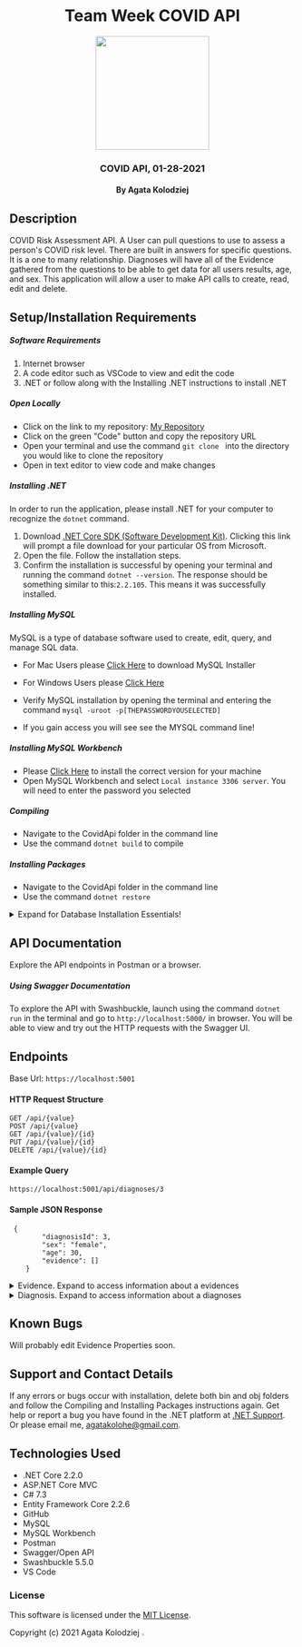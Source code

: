 <div align="center">

# Team Week COVID API

</div>

<div align="center">
<img src="https://github.com/agatakolohe.png" width="200px" height="auto" >
</div>
<h3 align="center">COVID API, 01-28-2021</h3>
<h4 align="center"> By Agata Kolodziej</h4>

## Description

COVID Risk Assessment API. A User can pull questions to use to assess a person's COVID risk level. There are built in answers for specific questions. It is a one to many relationship. Diagnoses will have all of the Evidence gathered from the questions to be able to get data for all users results, age, and sex. This application will allow a user to make API calls to create, read, edit and delete.

## Setup/Installation Requirements

##### Software Requirements

1. Internet browser
2. A code editor such as VSCode to view and edit the code
3. .NET or follow along with the Installing .NET instructions to install .NET

##### Open Locally

- Click on the link to my repository: [My Repository](https://github.com/cschweig2/BeMyGuest_TeamWeek.git)
- Click on the green "Code" button and copy the repository URL
- Open your terminal and use the command `git clone ` into the directory you would like to clone the repository
- Open in text editor to view code and make changes

##### Installing .NET

In order to run the application, please install .NET for your computer to recognize the `dotnet` command.

1. Download [.NET Core SDK (Software Development Kit)](https://dotnet.microsoft.com/download/thank-you/dotnet-sdk-2.2.106-macos-x64-installer). Clicking this link will prompt a file download for your particular OS from Microsoft.
2. Open the file. Follow the installation steps.
3. Confirm the installation is successful by opening your terminal and running the command `dotnet --version`. The response should be something similar to this:`2.2.105`. This means it was successfully installed.

##### Installing MySQL

MySQL is a type of database software used to create, edit, query, and manage SQL data.

- For Mac Users please [Click Here](https://dev.mysql.com/downloads/file/?id=484914) to download MySQL Installer
- For Windows Users please [Click Here](https://dev.mysql.com/downloads/file/?id=484919)

- Verify MySQL installation by opening the terminal and entering the command `mysql -uroot -p[THEPASSWORDYOUSELECTED]`
- If you gain access you will see see the MYSQL command line!

##### Installing MySQL Workbench

- Please [Click Here](https://dev.mysql.com/downloads/workbench/) to install the correct version for your machine
- Open MySQL Workbench and select `Local instance 3306 server`. You will need to enter the password you selected

##### Compiling

- Navigate to the CovidApi folder in the command line
- Use the command `dotnet build` to compile

##### Installing Packages

- Navigate to the CovidApi folder in the command line
- Use the command `dotnet restore`

<details>

  <summary>Expand for Database Installation Essentials!</summary>

### Database Connection

Create a connection string to connect the database to the web application

1. Create a file in the root directory called `appsettings.json`
2. Add the code below:

```
{
    "Logging": {
        "LogLevel": {
            "Default": "Warning"
        }
    },
    "AllowedHosts": "*",
    "ConnectionStrings": {
        "DefaultConnection": "Server=localhost;Port=3306;database=covid_api;uid=root;pwd=YourPassword;"
    }
}
```

- Put in your MySQL password in `pwd=YourPassword`. Change the server, port, and uid if necessary.

### Import Database Using Entity Framework Core

1. Navigate to CovidApi directory in terminal
2. Use the command `dotnet ef database update` to generate the database through Entity Framework Core

### Update Database Using Entity Framework Core

1. Write any new code you wish to add to the database. Use the command `dotnet build` to check for any compiling errors. If no errors, proceed to step 2.
2. To update the database with any changes made to the code, use the command `dotnet ef migrations add [MigrationsName]`
3. Use the command `dotnet ef database update` to update the database

### Update Database Using MySQL Workbench

1. Open MySQL Workbench
2. Click on Server > Data Import in the top navigation bar
3. Select `Import from Self-Contained File`
4. Select the `Default Target Schema` or create new schema
5. Select all Schema Objects you would like to import
6. Select `Dump Structure and Data`
7. Click `Start Import`

</details>

## API Documentation

Explore the API endpoints in Postman or a browser.

##### Using Swagger Documentation

To explore the API with Swashbuckle, launch using the command `dotnet run` in the terminal and go to `http://localhost:5000/` in browser. You will be able to view and try out the HTTP requests with the Swagger UI.

## Endpoints

Base Url: `https://localhost:5001`

#### HTTP Request Structure

```
GET /api/{value}
POST /api/{value}
GET /api/{value}/{id}
PUT /api/{value}/{id}
DELETE /api/{value}/{id}
```

#### Example Query

`https://localhost:5001/api/diagnoses/3`

#### Sample JSON Response

```
 {
        "diagnosisId": 3,
        "sex": "female",
        "age": 30,
        "evidence": []
    }
```

<details>

<summary>Evidence. Expand to access information about a evidences</summary>

#### HTTP Request

```
GET /api/evidences
GET api/evidences/
POST /api/evidences
GET /api/evidences/{id}
PUT /api/evidences/{id}
DELETE /api/evidences/{id}
```

#### Example Query

1. `http://localhost:5001/api/evidences`

#### Sample JSON Response

1.

```
[
    {
        "evidenceId": 1,
        "question": "What is your sex?",
        "sexAnswer": "false",
        "ageAnswer": 1,
        "fever": false,
        "cough": false,
        "sob": false,
        "yesNo": false,
        "explanation": "false",
        "diagnosisId": 1
    },
    {
        "evidenceId": 2,
        "question": "What is your age?",
        "sexAnswer": "false",
        "ageAnswer": 1,
        "fever": false,
        "cough": false,
        "sob": false,
        "yesNo": false,
        "explanation": "false",
        "diagnosisId": 1
    },
    {
        "evidenceId": 3,
        "question": "Do you have an underlying conditions that put you at a high risk? List all that apply.",
        "sexAnswer": "false",
        "ageAnswer": 1,
        "fever": false,
        "cough": false,
        "sob": false,
        "yesNo": false,
        "explanation": "false",
        "diagnosisId": 1
    },
    {
        "evidenceId": 4,
        "question": "Do you have any of the following symptoms?",
        "sexAnswer": "false",
        "ageAnswer": 1,
        "fever": false,
        "cough": false,
        "sob": false,
        "yesNo": false,
        "explanation": "false",
        "diagnosisId": 1
    },
    {
        "evidenceId": 5,
        "question": "Do you have any other symptoms? List all that apply",
        "sexAnswer": "false",
        "ageAnswer": 1,
        "fever": false,
        "cough": false,
        "sob": false,
        "yesNo": false,
        "explanation": "false",
        "diagnosisId": 1
    },
    {
        "evidenceId": 6,
        "question": "Have you recently lost the ability to smell or taste?",
        "sexAnswer": "false",
        "ageAnswer": 1,
        "fever": false,
        "cough": false,
        "sob": false,
        "yesNo": false,
        "explanation": "false",
        "diagnosisId": 1
    },
    {
        "evidenceId": 7,
        "question": "Please explain your current exposure level.",
        "sexAnswer": "false",
        "ageAnswer": 1,
        "fever": false,
        "cough": false,
        "sob": false,
        "yesNo": false,
        "explanation": "false",
        "diagnosisId": 1
    },
    {
        "evidenceId": 8,
        "question": "Have you recently traveled?",
        "sexAnswer": "false",
        "ageAnswer": 1,
        "fever": false,
        "cough": false,
        "sob": false,
        "yesNo": false,
        "explanation": "false",
        "diagnosisId": 1
    }
]
```

</details>

<details>

<summary>Diagnosis. Expand to access information about a diagnoses</summary>

#### HTTP Request

```
GET /api/diagnoses
GET api/diagnoses/
POST /api/diagnoses
GET /api/diagnoses/{id}
PUT /api/diagnoses/{id}
DELETE /api/diagnoses/{id}
```

#### Example Query

1. `http://localhost:5001/api/diagnoses`

#### Sample JSON Response

1.

```
{
      {
         "diagnosisId": 1,
        "sex": "female",
        "age": 30,
        "evidence": []
    }
}
```

</details>

## Known Bugs

Will probably edit Evidence Properties soon.

## Support and Contact Details

If any errors or bugs occur with installation, delete both bin and obj folders and follow the Compiling and Installing Packages instructions again. Get help or report a bug you have found in the .NET platform at [.NET Support](https://dotnet.microsoft.com/platform/support). Or please email me, <agatakolohe@gmail.com>.

## Technologies Used

- .NET Core 2.2.0
- ASP.NET Core MVC
- C# 7.3
- Entity Framework Core 2.2.6
- GitHub
- MySQL
- MySQL Workbench
- Postman
- Swagger/Open API
- Swashbuckle 5.5.0
- VS Code

### License

This software is licensed under the [MIT License](https://choosealicense.com/licenses/mit/).

Copyright (c) 2021 Agata Kolodziej <img src="https://encrypted-tbn0.gstatic.com/images?q=tbn:ANd9GcR8Q_3EVY7j95tTyemJwWxMR7jwvUK7gPe0_w&usqp=CAU" width="2%" height="auto">
